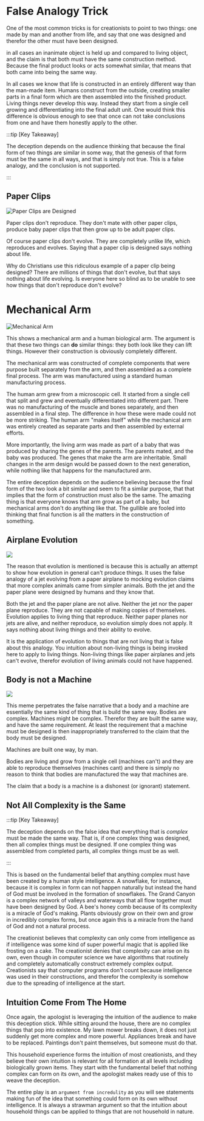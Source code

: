 # False Analogy Trick

One of the most common tricks is for creationists to point to two things: one made by man and another from life, and say that one was designed and therefor the other must have been designed.

in all cases an inanimate object is held up and compared to living object, and the claim is that both must have the same construction method. Because the final product looks or acts somewhat similar, that means that both came into being the same way.  

In all cases we know that life is constructed in an entirely different way than the man-made item.  Humans construct from the outside, creating smaller parts in a final form which are then assembled into the finished product.  Living things never develop this way. Instead they start from a single cell growing and differentiating into the final adult unit.  One would think this difference is obvious enough to see that once can not take conclusions from one and have them honestly apply to the other.

:::tip [Key Takeaway]

The deception depends on the audience thinking that because the final form of two things are similar in some way, that the genesis of that form must be the same in all ways, and that is simply not true.  This is a false analogy, and the conclusion is not supported.

:::


## Paper Clips

![Paper Clips are Designed](./paper-clip-designed.jpg)

Paper clips don't reproduce. They don't mate with other paper clips, produce baby paper clips that then grow up to be adult paper clips.

Of course paper clips don't evolve. They are completely unlike life, which reproduces and evolves.  Saying that a paper clip is designed says nothing about life.

Why do Christians use this ridiculous example of a paper clip being designed? There are millions of things that don't evolve, but that says nothing about life evolving. Is everyone here so blind as to be unable to see how things that don't reproduce don't evolve?

# Mechanical Arm

![Mechanical Arm](./mechanical-arm.jpg)

This shows a mechanical arm and a human biological arm.  The argument is that these two things can **do** similar things: they both look like they can lift things.  However their construction is obviously completely different.

The mechanical arm was constructed of complete components that were purpose built separately from the arm, and then assembled as a complete final process.  The arm was manufactured using a standard human manufacturing process.

The human arm grew from a microscopic cell.  It started from a single cell that split and grew and eventually differentiated into different part.  There was no manufacturing of the muscle and bones separately, and then assembled in a final step.  The difference in how these were made could not be more striking.  The human arm "makes itself" while the mechanical arm was entirely created as separate parts and then assembled by external efforts.

More importantly, the living arm was made as part of a baby that was produced by sharing the genes of the parents.  The parents mated, and the baby was produced.  The genes that make the arm are inheritable.  Small changes in the arm design would be passed down to the next generation, while nothing like that happens for the manufactured arm.

The entire deception depends on the audience believing because the final form of the two look a bit similar and seem to fit a similar purpose, that that implies that the form of construction must also be the same.  The amazing thing is that everyone knows that arm grow as part of a baby, but mechanical arms don't do anything like that.  The gullible are fooled into thinking that final function is all the matters in the construction of something.

## Airplane Evolution 

![](bad-examples-airplane.png)

The reason that evolution is mentioned is because this is actually an attempt to show how evolution in general can't produce things.  It uses the false analogy of a jet evolving from a paper airplane to mocking evolution claims that more complex animals came from simpler animals.  Both the jet and the paper plane were designed by humans and they know that.  

Both the jet and the paper plane are not alive.  Neither the jet nor the paper plane reproduce.  They are not capable of making copies of themselves. Evolution applies to living thing that reproduce. Neither paper planes nor jets are alive, and neither reproduce, so evolution simply does not apply. It says nothing about living things and their ability to evolve.

It is the application of evolution to things that are not living that is false about this analogy.  You intuition about non-living things is being invoked here to apply to living things.  Non-living things like paper airplanes and jets can't evolve, therefor evolution of living animals could not have happened.

## Body is not a Machine

![](bad-examples-body.png)

This meme perpetrates the false narrative that a body and a machine are essentially the same kind of thing that is build the same way.  Bodies are complex.  Machines might be complex. Therefor they are built the same way, and have the same requirement.   At least the requirement that a machine must be designed is then inappropriately transferred to the claim that the body must be designed.

Machines are built one way, by man.

Bodies are living and grow from a single cell (machines can't) and they are able to reproduce themselves (machines cant) and there is simply no reason to think that bodies are manufactured the way that machines are.

The claim that a body is a machine is a dishonest (or ignorant) statement.

## Not All Complexity is the Same

:::tip [Key Takeaway]

The deception depends on the false idea that everything that is _complex_ must be made the same way.  That is, if one complex thing was designed, then all complex things must be designed.  If one complex thing was assembled from completed parts, all complex things must be as well.

:::

This is based on the fundamental belief that anything complex must have been created by a human style intelligence.  A snowflake, for instance, because it is complex in form can not happen naturally but instead the hand of God must be involved in the formation of snowflakes.  The Grand Canyon is a complex network of valleys and waterways that all flow together must have been designed by God.  A bee's honey comb because of its complexity is a miracle of God's making.  Plants obviously grow on their own and grow in incredibly complex forms, but once again this is a miracle from the hand of God and not a natural process.

The creationist believes that complexity can only come from intelligence as if intelligence was some kind of super powerful magic that is applied like frosting on a cake.  The creationist denies that complexity can arise on its own, even though in computer science we have algorithms that routinely and completely automatically construct extremely complex output.  Creationists say that computer programs don't count because intelligence was used in their constructions, and therefor the complexity is somehow due to the spreading of intelligence at the start.  

## Intuition Come From The Home

Once again, the apologist is leveraging the intuition of the audience to make this deception stick.  While sitting around the house, there are no complex things that pop into existence.  My lawn mower breaks down, it does not just suddenly get more complex and more powerful.  Appliances break and have to be replaced.  Paintings don't paint themselves, but someone must do that.

This household experience forms the intuition of most creationists, and they believe their own intuition is relevant for all formation at all levels including  biologically grown items.  They start with the fundamental belief that nothing complex can form on its own, and the apologist makes ready use of this to weave the deception.

The entire play is an `argument from incredulity` as you will see statements making fun of the idea that something could form on its own without intelligence.  It is always a strawman argument so that the intuition about household things can be applied to things that are not household in nature.

